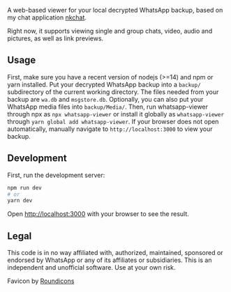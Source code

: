 A web-based viewer for your local decrypted WhatsApp backup, based on my chat application [nkchat](https://github.com/niklaskorz/nkchat).

Right now, it supports viewing single and group chats, video, audio and pictures, as well as link previews.

## Usage

First, make sure you have a recent version of nodejs (>=14) and npm or yarn installed.
Put your decrypted WhatsApp backup into a `backup/` subdirectory of the current working directory.
The files needed from your backup are `wa.db` and `msgstore.db`. Optionally, you can also put your WhatsApp media files into `backup/Media/`.
Then, run whatsapp-viewer through npx as `npx whatsapp-viewer` or install it globally as `whatsapp-viewer` through `yarn global add whatsapp-viewer`.
If your browser does not open automatically, manually navigate to `http://localhost:3000` to view your backup.

## Development

First, run the development server:

```bash
npm run dev
# or
yarn dev
```

Open [http://localhost:3000](http://localhost:3000) with your browser to see the result.

## Legal

This code is in no way affiliated with, authorized, maintained, sponsored or endorsed by WhatsApp or any of its affiliates or subsidiaries. This is an independent and unofficial software. Use at your own risk.

Favicon by [Roundicons](https://www.iconfinder.com/icons/2560342/media_message_network_social_icon)
